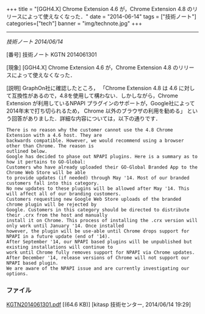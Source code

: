 +++
title = "[GGH4.X] Chrome Extension 4.6 が，Chrome Extension 4.8 のリリースによって使えなくなった．"
date = "2014-06-14"
tags = ["技術ノート"]
categories=["tech"]
banner = "img/technote.jpg"
+++


-------------------------------------------------------------------------------------------

*技術ノート
2014/06/14*


[番号]
技術ノート KGTN 2014061301

[現象]
[GGH4.X] Chrome Extension 4.6 が，Chrome Extension 4.8
のリリースによって使えなくなった．

[説明]
GraphOn社に確認したところ， 「Chrome Extension 4.8 は 4.6
に対して互換性があるので，4.8を使用して構わない．しかしながら，Chrome
Extension が利用しているNPAPI
プラグインのサポートが，Google社によって2014年末で打ち切られるため，
Chrome 以外のブラウザの利用を勧める」
という回答がありました．詳細な内容については，以下の通りです．

    There is no reason why the customer cannot use the 4.8 Chrome Extension with a 4.6 host. They are
    backwards compatible. However, we would recommend using a browser other than Chrome. The reason is
    outlined below.
    Google has decided to phase out NPAPI plugins. Here is a summary as to how it pertains to GO-Global:
    Customers who have already uploaded their GO-Global Branded App to the Chrome Web Store will be able
    to provide updates (if needed) through May '14. Most of our branded customers fall into this category.
    No new updates to these plugins will be allowed after May '14. This will affect all of our branding customers.
    Customers requesting new Google Web Store uploads of the branded chrome plugin will be rejected by
    Google. Customers in this category should be directed to distribute their .crx from the host and manually
    install it on Chrome. This process of installing the .crx version will only work until January '14. Once installed
    however, the plugin will be use-able until Chrome drops support for NPAPI in a future update (end of '14).
    After September '14, our NPAPI based plugins will be unpublished but existing installations will continue to
    work until Chrome fully removes support for NPAPI via Chrome updates.
    After December '14, release versions of Chrome will not support our NPAPI based plugin.
    We are aware of the NPAPI issue and are currently investigating our options.


### ファイル





[KGTN2014061301.pdf](http://techreport.kitasp.net/attachments/download/1685/KGTN2014061301.pdf)
 [(64.6 KB)] [kitasp 技術センター, 2014/06/14
19:29]
